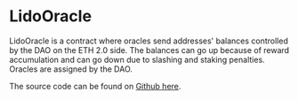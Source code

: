 # LidoOracle

LidoOracle is a contract where oracles send addresses' balances controlled by the DAO on the ETH 2.0 side. The balances can go up because of reward accumulation and can go down due to slashing and staking penalties. Oracles are assigned by the DAO.

The source code can be found on [Github here](https://github.com/lidofinance/lido-dao/blob/master/contracts/0.4.24/oracle/LidoOracle.sol).